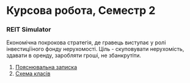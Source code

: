 # Курсова робота, Семестр 2

### REIT Simulator

Економічна покрокова стратегія, де гравець виступає у ролі інвестиціїного фонду нерухомості. Ціль - скуповувати нерухомість, здавати в оренду, заробляти гроші, не збанкрутіти.

1. [Пояснювальна записка](https://docs.google.com/document/d/1fKy4suXgSNVDRZDTEecNi7b5VgYfXVMAGIYHw5oknl0/edit?usp=sharing)
2. [Схема класів](https://www.figma.com/file/ovO2GKVsBwbTB2AhAyjpIZ/Coursework?type=whiteboard&node-id=0%3A1&t=g9HkynK8SDgaGiMx-1)
